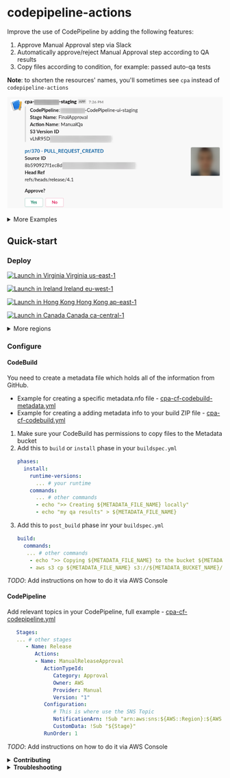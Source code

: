 # codepipeline-actions

Improve the use of CodePipeline by adding the following features:

1. Approve Manual Approval step via Slack
1. Automatically approve/reject Manual Approval step according to QA results
1. Copy files according to condition, for example: passed auto-qa tests

**Note**: to shorten the resources' names, you'll sometimes see `cpa` instead of `codepipeline-actions`

![Approve-Example](./assets/cpa-approve-example.png 'Approve Example')

<details><summary>
More Examples
</summary>

![Build-Succeeded-Example](./assets/cpa-approve-example.png 'Build Succeeded Example')

![Approved-Example](./assets/cpa-approved-example.png 'Approved Example')

</details>

## Quick-start

### Deploy

[![Launch in Virginia](https://s3.amazonaws.com/cloudformation-examples/cloudformation-launch-stack.png) Virginia us-east-1](https://us-east-1.console.aws.amazon.com/cloudformation/home?region=us-east-1#/stacks/quickcreate?templateURL=https://codepipeline-actions.s3-eu-west-1.amazonaws.com/cpa-cf-template.yml)

[![Launch in Ireland](https://s3.amazonaws.com/cloudformation-examples/cloudformation-launch-stack.png) Ireland eu-west-1](https://eu-west-1.console.aws.amazon.com/cloudformation/home?region=eu-west-1#/stacks/quickcreate?templateURL=https://codepipeline-actions.s3-eu-west-1.amazonaws.com/cpa-cf-template.yml)

[![Launch in Hong Kong](https://s3.amazonaws.com/cloudformation-examples/cloudformation-launch-stack.png) Hong Kong ap-east-1](https://eu-west-1.console.aws.amazon.com/cloudformation/home?region=eu-west-1#/stacks/quickcreate?templateURL=https://codepipeline-actions.s3-eu-west-1.amazonaws.com/cpa-cf-template.yml)

[![Launch in Canada](https://s3.amazonaws.com/cloudformation-examples/cloudformation-launch-stack.png) Canada ca-central-1](https://eu-west-1.console.aws.amazon.com/cloudformation/home?region=eu-west-1#/stacks/quickcreate?templateURL=https://codepipeline-actions.s3-eu-west-1.amazonaws.com/cpa-cf-template.yml)

<details><summary>
More regions
</summary>

To deploy in other regions, replace AWS_REGION with the region's code

```
https://AWS_REGION.console.aws.amazon.com/cloudformation/home?region=AWS_REGION#/stacks/quickcreate?templateURL=https://
codepipeline-actions.s3-eu-west-1.amazonaws.com/cpa-cf-template.yml
```

</details>

### Configure

#### CodeBuild

You need to create a metadata file which holds all of the information from GitHub.

- Example for creating a specific metadata.nfo file - [cpa-cf-codebuild-metadata.yml](./aws_resources/cpa-cf-codebuild-metadata.yml)
- Example for creating a adding metadata info to your build ZIP file - [cpa-cf-codebuild.yml](./aws_resources/cpa-cf-codebuild.yml)

1. Make sure your CodeBuild has permissions to copy files to the Metadata bucket
1. Add this to `build` or `install` phase in your `buildspec.yml`
   ```yml
   phases:
     install:
       runtime-versions:
         ... # your runtime
       commands:
         ... # other commands
         - echo ">> Creating ${METADATA_FILE_NAME} locally"
         - echo "my qa results" > ${METADATA_FILE_NAME}
   ```
1. Add this to `post_build` phase inr your `buildspec.yml`
   ```yml
   build:
     commands:
      ... # other commands
       - echo ">> Copying ${METADATA_FILE_NAME} to the bucket ${METADATA_BUCKET_NAME}"
       - aws s3 cp ${METADATA_FILE_NAME} s3://${METADATA_BUCKET_NAME}/${METADATA_FILE_NAME} --metadata qa_status=success,source_id=${CODEBUILD_RESOLVED_SOURCE_VERSION},webhook_base_ref=${CODEBUILD_WEBHOOK_BASE_REF},webhook_head_ref=${CODEBUILD_WEBHOOK_HEAD_REF},webhook_event=${CODEBUILD_WEBHOOK_EVENT},webhook_actor=${CODEBUILD_WEBHOOK_ACTOR_ACCOUNT_ID},webhook_trigger=${CODEBUILD_WEBHOOK_TRIGGER},repo_url=${CODEBUILD_SOURCE_REPO_URL}
   ```

_TODO_: Add instructions on how to do it via AWS Console

#### CodePipeline

Add relevant topics in your CodePipeline, full example - [cpa-cf-codepipeline.yml](./aws_resources/cpa-cf-codepipeline.yml)

```yml
   Stages:
   ... # other stages
      - Name: Release
         Actions:
         - Name: ManualReleaseApproval
            ActionTypeId:
               Category: Approval
               Owner: AWS
               Provider: Manual
               Version: "1"
            Configuration:
               # This is where use the SNS Topic
               NotificationArn: !Sub "arn:aws:sns:${AWS::Region}:${AWS::AccountId}:${AppName}-cpa-Release-${Stage}"
               CustomData: !Sub "${Stage}"
            RunOrder: 1
```

_TODO_: Add instructions on how to do it via AWS Console

<details><summary>
<b>Contributing</b>
</summary>

### Prerequisites

1. AWS user with Administrator privileges
1. [aws cli](https://docs.aws.amazon.com/cli/latest/userguide/cli-chap-install.html)
1. [yarn](https://yarnpkg.com/lang/en/docs/install/)
1. [bash](https://www.gnu.org/software/bash/)
1. [Docker](https://docs.docker.com/install/)
1. [Docker Compose](https://docs.docker.com/compose/install/)
1. Integrate CodeBuild with your GitHub account
   - Create CodeBuild project
   - Source Provider: GitHub, Repository in my GitHub account and click Connect
   - Discard the CodeBuild project
1. [aws-vault](https://github.com/99designs/aws-vault) (Optional, but recommended)

_TODO_: Create a Docker image of prerequisites

### Installing

`codepipeline-actions:` - means we're in this project's root folder

Clone this repository

```
codepipeline-actions: git git@github.com:devops-internal/codepipeline-actions.git
```

### Usage

#### Run docker-compose container

`codepipeline-actions:` - means we're in this project's root folder
`bash-5.0#` - means we're in the container

```
codepipeline-actions: yarn docker:run
...
bash-5.0:
```

**[aws-vault](https://github.com/99designs/aws-vault) users** - Update `env` file with your `AWS_VAULT_PROFILE` and run `yarn docker:run:aws-vault`

1. Installs dependencies for Lambda Layers and services (Lambda Functions)
1. Creates two S3 buckets and updates `.env` file

#### Slack

1. Create a Slack channel: `codepipeline_notifications`
1. Create a [Slack application](https://api.slack.com/apps)
1. Create a Slack Bot for your Slack application, and add the bot to your channel
1. Update `.env` file with the values
   - `SLACK_SIGNING_SECRET`
   - `SLACK_BOT_OAUTH_TOKEN`

#### Build and deploy

Run inside the running container

```
bash-5.0#  yarn build
...
bash-5.0#  yarn deploy:all
...
>> Go to Slack apps: https://api.slack.com/apps --> Select your app
>> Go to Interactive Components --> Update Request URL with:
>> https://hashedstr.execute-api.eu-west-1.amazonaws.com/prod/codepipeline/release

bash-5.0#
```

1. Builds services (Lambda Functions) and outputs `dist` folder in each service
1. Deploys lambda layers - [axios](https://www.npmjs.com/package/axios)
1. Deploys services - Lambda Functions
1. Deploys CodeBuild
1. Deploys CodePipeline

#### Trigger a build

Create a pull-request, from any branch to `develop` branch, now look at `codepipeline_notifications` channel in Slack

</details>

<details><summary>
<b>Troubleshooting</b>
</summary>

### Not getting Approval messages in Slack

If you updated the SNS-Topic, then the link to it in CodePipeline might be broken.
Re-deploy CodePipeline with a different SNS-Topic, and then re-deploy CodePipeline with the corrent SNS-Topic.

### Forgot to update `.env` with Slack secrets

No worries, update the `.env` file and then run:

```
bash-5.0#  yarn deploy:cpa
```

This will re-deploy the Lambda Functions (services) with the updated secrets.

</details>
